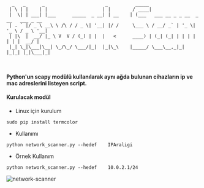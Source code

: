 ```
  _   _      _                      _          _____                                 
 | \ | |    | |                    | |        / ____|                                
 |  \| | ___| |___      _____  _ __| | __    | (___   ___ __ _ _ __  _ __   ___ _ __ 
 | . ` |/ _ \ __\ \ /\ / / _ \| '__| |/ /     \___ \ / __/ _` | '_ \| '_ \ / _ \ '__|
 | |\  |  __/ |_ \ V  V / (_) | |  |   <      ____) | (_| (_| | | | | | | |  __/ |   
 |_| \_|\___|\__| \_/\_/ \___/|_|  |_|\_\    |_____/ \___\__,_|_| |_|_| |_|\___|_|   
                                                                                     
                                                                                     
```
#### Python'un scapy modülü kullanılarak aynı ağda bulunan cihazların ip ve mac adreslerini listeyen script.

#### Kurulacak modül
 * Linux için kurulum
```
sudo pip install termcolor
```

* Kullanımı
```
python network_scanner.py --hedef    IPAraligi
```

* Örnek Kullanım
```
python network_scanner.py --hedef    10.0.2.1/24
```

![network-scanner](https://user-images.githubusercontent.com/25087769/58826847-4b449b00-864a-11e9-990c-05addaa7f091.PNG)
